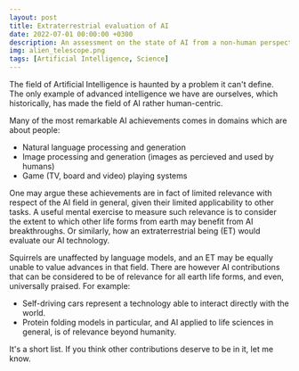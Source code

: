 ```yaml
---
layout: post
title: Extraterrestrial evaluation of AI
date: 2022-07-01 00:00:00 +0300
description: An assessment on the state of AI from a non-human perspective
img: alien_telescope.png 
tags: [Artificial Intelligence, Science]
---
```


The field of Artificial Intelligence is haunted by a problem it can't define. The only example of advanced intelligence we have are ourselves, which historically, has made the field of AI rather human-centric. 

Many of the most remarkable AI achievements comes in domains which are about people:
* Natural language processing and generation
* Image processing and generation (images as percieved and used by humans)
* Game (TV, board and video) playing systems

One may argue these achievements are in fact of limited relevance with respect of the AI field in general, given their limited applicability to other tasks. A useful mental exercise to measure such relevance is to consider the extent to which other life forms from earth may benefit from AI breakthroughs. Or similarly, how an extraterrestrial being (ET) would evaluate our AI technology.

Squirrels are unaffected by language models, and an ET may be equally unable to value advances in that field. There are however AI contributions that can be considered to be of relevance for all earth life forms, and even, universally praised. For example:
* Self-driving cars represent a technology able to interact directly with the world.
* Protein folding models in particular, and AI applied to life sciences in general, is of relevance beyond humanity.	

It's a short list. If you think other contributions deserve to be in it, let me know.
